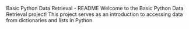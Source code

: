 Basic Python Data Retrieval - README
Welcome to the Basic Python Data Retrieval project! This project serves as an introduction to accessing data from dictionaries and lists in Python.
